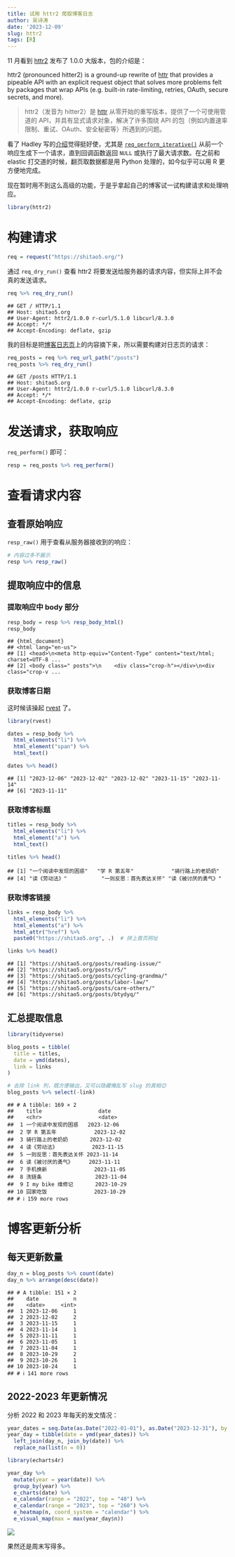 ```yaml
---
title: 试用 httr2 爬取博客日志
author: 吴诗涛
date: '2023-12-09'
slug: httr2
tags: [R]
---
```


11 月看到 [httr2](https://httr2.r-lib.org/) 发布了 1.0.0 大版本，包的介绍是：

httr2 (pronounced hitter2) is a ground-up rewrite of [httr](https://httr.r-lib.org/) that provides a pipeable API with an explicit request object that solves more problems felt by packages that wrap APIs (e.g. built-in rate-limiting, retries, OAuth, secure secrets, and more).

> httr2（发音为 hitter2）是 [httr](https://httr.r-lib.org/) 从零开始的重写版本，提供了一个可使用管道的 API，并具有显式请求对象，解决了许多围绕 API 的包（例如内置速率限制、重试、OAuth、安全秘密等）所遇到的问题。

看了 Hadley 写的[介绍](https://www.tidyverse.org/blog/2023/11/httr2-1-0-0/)觉得挺好使，尤其是 [`req_perform_iterative()`](https://httr2.r-lib.org/reference/req_perform_iterative.html) 从前一个响应生成下一个请求，直到回调函数返回 `NULL` 或执行了最大请求数。在之前和 elastic 打交道的时候，翻页取数据都是用 Python 处理的，如今似乎可以用 R 更方便地完成。

现在暂时用不到这么高级的功能，于是乎拿起自己的博客试一试构建请求和处理响应。


```r
library(httr2)
```

# 构建请求


```r
req = request("https://shitao5.org/")
```

通过 `req_dry_run()` 查看 httr2 将要发送给服务器的请求内容，但实际上并不会真的发送请求。


```r
req %>% req_dry_run()
```

```
## GET / HTTP/1.1
## Host: shitao5.org
## User-Agent: httr2/1.0.0 r-curl/5.1.0 libcurl/8.3.0
## Accept: */*
## Accept-Encoding: deflate, gzip
```

我的目标是把[博客日志页](https://shitao5.org/posts/)上的内容摘下来，所以需要构建对日志页的请求：


```r
req_posts = req %>% req_url_path("/posts")
req_posts %>% req_dry_run()
```

```
## GET /posts HTTP/1.1
## Host: shitao5.org
## User-Agent: httr2/1.0.0 r-curl/5.1.0 libcurl/8.3.0
## Accept: */*
## Accept-Encoding: deflate, gzip
```

# 发送请求，获取响应

`req_perform()` 即可：


```r
resp = req_posts %>% req_perform()
```

# 查看请求内容

## 查看原始响应

`resp_raw()` 用于查看从服务器接收到的响应：


```r
# 内容过多不展示
resp %>% resp_raw()
```

## 提取响应中的信息

### 提取响应中 body 部分


```r
resp_body = resp %>% resp_body_html()
resp_body
```

```
## {html_document}
## <html lang="en-us">
## [1] <head>\n<meta http-equiv="Content-Type" content="text/html; charset=UTF-8 ...
## [2] <body class=" posts">\n    <div class="crop-h"></div>\n<div class="crop-v ...
```

### 获取博客日期

这时候该操起 [rvest](https://rvest.tidyverse.org/) 了。


```r
library(rvest)
```


```r
dates = resp_body %>% 
  html_elements("li") %>% 
  html_element("span") %>% 
  html_text()

dates %>% head()
```

```
## [1] "2023-12-06" "2023-12-02" "2023-12-02" "2023-11-15" "2023-11-14"
## [6] "2023-11-11"
```

### 获取博客标题


```r
titles = resp_body %>% 
  html_elements("li") %>% 
  html_element("a") %>% 
  html_text()

titles %>% head()
```

```
## [1] "一个阅读中发现的困惑"   "学 R 第五年"            "骑行路上的老奶奶"      
## [4] "读《劳动法》"           "一则反思：首先表达关怀" "读《被讨厌的勇气》"
```

### 获取博客链接


```r
links = resp_body %>% 
  html_elements("li") %>% 
  html_elements("a") %>% 
  html_attr("href") %>% 
  paste0("https://shitao5.org", .)  # 拼上首页网址

links %>% head()
```

```
## [1] "https://shitao5.org/posts/reading-issue/"  
## [2] "https://shitao5.org/posts/r5/"             
## [3] "https://shitao5.org/posts/cycling-grandma/"
## [4] "https://shitao5.org/posts/labor-law/"      
## [5] "https://shitao5.org/posts/care-others/"    
## [6] "https://shitao5.org/posts/btydyq/"
```

## 汇总提取信息


```r
library(tidyverse)

blog_posts = tibble(
  title = titles,
  date = ymd(dates),
  link = links
)

# 去除 link 列，既方便输出，又可以隐藏俺乱写 slug 的真相😊
blog_posts %>% select(-link)
```

```
## # A tibble: 169 × 2
##    title                  date      
##    <chr>                  <date>    
##  1 一个阅读中发现的困惑   2023-12-06
##  2 学 R 第五年            2023-12-02
##  3 骑行路上的老奶奶       2023-12-02
##  4 读《劳动法》           2023-11-15
##  5 一则反思：首先表达关怀 2023-11-14
##  6 读《被讨厌的勇气》     2023-11-11
##  7 手机换新               2023-11-05
##  8 洗链条                 2023-11-04
##  9 I my bike 维修记       2023-10-29
## 10 回家吃饭               2023-10-29
## # ℹ 159 more rows
```

# 博客更新分析

## 每天更新数量


```r
day_n = blog_posts %>% count(date)
day_n %>% arrange(desc(date))
```

```
## # A tibble: 151 × 2
##    date           n
##    <date>     <int>
##  1 2023-12-06     1
##  2 2023-12-02     2
##  3 2023-11-15     1
##  4 2023-11-14     1
##  5 2023-11-11     1
##  6 2023-11-05     1
##  7 2023-11-04     1
##  8 2023-10-29     2
##  9 2023-10-26     1
## 10 2023-10-24     1
## # ℹ 141 more rows
```

## 2022-2023 年更新情况

分析 2022 和 2023 年每天的发文情况：


```r
year_dates = seq.Date(as.Date("2022-01-01"), as.Date("2023-12-31"), by = "day")
year_day = tibble(date = ymd(year_dates)) %>% 
  left_join(day_n, join_by(date)) %>% 
  replace_na(list(n = 0))
```



```r
library(echarts4r)

year_day %>% 
  mutate(year = year(date)) %>% 
  group_by(year) %>% 
  e_charts(date) %>% 
  e_calendar(range = "2022", top = "40") %>% 
  e_calendar(range = "2023", top = "260") %>% 
  e_heatmap(n, coord_system = "calendar") %>% 
  e_visual_map(max = max(year_day$n))
```

<div class='fullwidth'>
<img src="calendar.png">
</div>

果然还是周末写得多。

